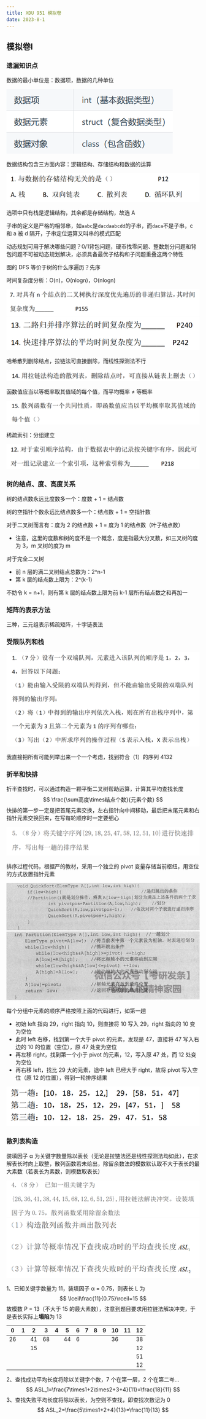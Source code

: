 ```yaml
---
title: XDU 951 模拟卷
date: 2023-8-1
---
```


## 模拟卷Ⅰ

### 遗漏知识点

数据的最小单位是：数据项，数据的几种单位

<img src="./assets/image-20230808154257476.png">

数据结构包含三方面内容：逻辑结构、存储结构和数据的运算

<img src="./assets/image-20230808154814466.png">

选项中只有栈是逻辑结构，其余都是存储结构，故选 A

子串的定义是严格的相邻串，如`aabc`是`dacdaabcdd`的子串，而`daca`不是子串，c 和 a 被 d 隔开，子串定位运算又叫串的模式匹配

动态规划可用于解决哪些问题？0/1背包问题，硬币找零问题、整数划分问题和背包问题不可被动态规划解决，必须具备最优子结构和子问题重叠这两个特性

图的 DFS 等价于树的什么序遍历？先序

时间复杂度分析：O(n)，O(nlogn)，O(nlogn)

<img src="./assets/image-20230808155520771.png">

<img src="./assets/image-20230808155620334.png">

哈希散列删除结点，拉链法可直接删除，而线性探测法不行

<img src="./assets/image-20230808155225911.png">

函数值应当以等概率取其值域的每个值，而平均概率 ≠ 等概率

<img src="./assets/image-20230808155401814.png">

稀疏索引：分组建立

<img src="./assets/image-20230808155555449.png">

### 树的结点、度、高度关系

树的结点数永远比度数多一个：度数 + 1 = 结点数

树的空指针个数永远比结点数多一个：结点数 + 1 = 空指针数

对于二叉树而言有：度为 2 的结点数 + 1 = 度为 1 的结点数（叶子结点数）

- 注意，这里的度数和树的度不是一个概念，度是指最大分叉数，如三叉树的度为 3，m 叉树的度为 m

对于完全二叉树

- 前 n 层的满二叉树结点总数为：2^n-1
- 第 k 层的结点数上限为：2^(k-1)

不妨令 k = n+1，则有第 k 层的结点数上限为前 k-1 层所有结点数之和再加一

### 矩阵的表示方法

三种，三元组表示稀疏矩阵，十字链表法

### 受限队列和栈

<img src="./assets/image-20230808153741320.png">

我直接把所有可能列举出来一个一个考虑，找到符合（1）的序列 4132

### 折半和快排

折半查找时，可以通过构造一颗平衡二叉树帮助运算，计算其平均查找长度
$$
\frac{\sum高度\times结点个数}{元素个数}
$$
快排的第一步一定是把首尾元素交换，左右指针向中间移动，最后把末尾元素和右指针元素交换回来，在写每轮顺序时一定要细心

<img src="./assets/image-20230808150136409.png">

排序过程代码，根据严的教材，采用一个独立的 pivot 变量存储当前枢纽，用空位的方式放置指针元素

<img src="./assets/image-20230910234212398.png">

<img src="./assets/image-20230910234259523.png">

每个分组中元素的顺序严格按照上面的代码进行，如第一趟

- 初始 left 指向 29，right 指向 10，则直接将 10 写入 29，right 指向的 10 变为空位
- 此时 left 右移，找到第一个大于 pivot 的元素，发现是 47，直接将 47 写入右边的 10 的位置（空位），原 47 处变为空位
- 再左移 right，找到第一个小于 pivot 的元素，12，写入原 47 处，而 12 处变为空位
- 再右移 left，找比 29 大的元素，途中 left 已经大于 right，故将 pivot 写入空位（原 12 的位置），得到一轮排序结果

<img src="./assets/6dea3b3682bba505488559737ec830c2.png">

### 散列表构造

装填因子 α 为关键字数量除以表长（无论是拉链法还是线性探测法均如此），在求解表长时向上取整，散列函数若未给出，除留余数法的模数默认取不大于表长的最大素数（若表长为素数，则模数取表长）

<img src="./assets/image-20230808144018725.png">

<img src="./assets/image-20230808144035838.png">

1、已知关键字数量为 11，装填因子 α = 0.75，则表长 L 为
$$
\lceil\frac{11}{0.75}\rceil=15
$$
故模数 P = 13（不大于 15 的最大素数），注意到题目要求用拉链法解决冲突，于是表长实际上**塌陷**为 13

| 0    | 1    | 2    | 3    | 4    | 5    | 6    | 7    | 8    | 9    | 10   | 11   | 12   |
| ---- | ---- | ---- | ---- | ---- | ---- | ---- | ---- | ---- | ---- | ---- | ---- | ---- |
| 26   |      | 41   | 68   |      | 44   | 6    |      |      |      | 36   |      | 38   |
|      |      | 15   |      |      |      |      |      |      |      |      |      | 12   |
|      |      |      |      |      |      |      |      |      |      |      |      | 51   |
|      |      |      |      |      |      |      |      |      |      |      |      | 12   |

2、查找成功平均长度将除以关键字个数，7 个在第一层，2 个在第二岑...
$$
ASL_1=\frac{7\times1+2\times2+3+4}{11}=\frac{18}{11}
$$
3、查找失败平均长度将除以表长，为空则不查找，即查找次数记为 0
$$
ASL_2=\frac{5\times1+2+4}{13}=\frac{11}{13}
$$
